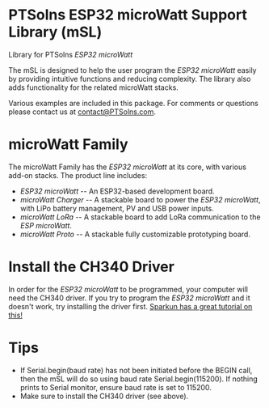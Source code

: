 # PTSolns ESP32 microWatt Support Library (mSL)
Library for PTSolns _ESP32 microWatt_

The mSL is designed to help the user program the _ESP32 microWatt_ easily by providing intuitive functions and reducing complexity. The library also adds functionality for the related microWatt stacks.

Various examples are included in this package. For comments or questions please contact us at contact@PTSolns.com.


# microWatt Family
The microWatt Family has the _ESP32 microWatt_ at its core, with various add-on stacks. The product line includes:
- _ESP32 microWatt_
  -- An ESP32-based development board.
- _microWatt Charger_
  -- A stackable board to power the _ESP32 microWatt_, with LiPo battery management, PV and USB power inputs.
- _microWatt LoRa_
  -- A stackable board to add LoRa communication to the _ESP microWatt_.
- _microWatt Proto_
  -- A stackable fully customizable prototyping board.


# Install the CH340 Driver
In order for the _ESP32 microWatt_ to be programmed, your computer will need the CH340 driver. If you try to program the _ESP32 microWatt_ and it doesn't work, try installing the driver first. [Sparkun has a great tutorial on this!](https://learn.sparkfun.com/tutorials/how-to-install-ch340-drivers/all)


# Tips
- If Serial.begin(baud rate) has not been initiated before the BEGIN call, then the mSL will do so using baud rate Serial.begin(115200). If nothing prints to Serial monitor, ensure baud rate is set to 115200.
- Make sure to install the CH340 driver (see above).
